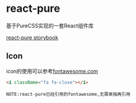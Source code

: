 # react-pure

基于PureCSS实现的一套React组件库

[react-pure storybook](https://m860.github.io/react-pure)

## Icon

icon的使用可以参考[fontawesome.com](https://fontawesome.com/)

```html
<i className="fa fa-close"></i>
```

`NOTE:react-pure已经引用的fontawesome,无需单独再引用`